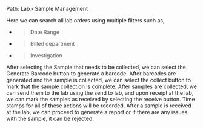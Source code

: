 Path: Lab> Sample Management

Here we can search all lab orders using multiple filters such as,
* > Date Range
* > Billed department
* > Investigation

After selecting the Sample that needs to be collected, we can select the Generate Barcode button to generate a barcode. After barcodes are generated and the sample is collected, we can select the collect button to mark that the sample collection is complete. After samples are collected, we can send them to the lab using the send to lab, and upon receipt at the lab, we can mark the samples as received by selecting the receive button. Time stamps for all of these actions will be recorded. After a sample is received at the lab, we can proceed to generate a report or if there are any issues with the sample, it can be rejected. 
